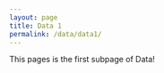 ```yaml
---
layout: page
title: Data 1
permalink: /data/data1/
---
```


This pages is the first subpage of Data!
